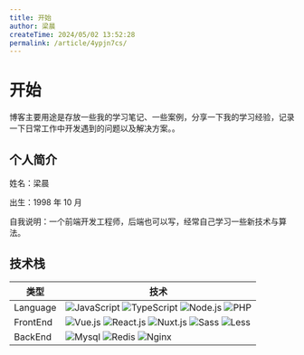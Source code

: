 ```yaml
---
title: 开始
author: 梁晨
createTime: 2024/05/02 13:52:28
permalink: /article/4ypjn7cs/
---
```


# 开始

博客主要用途是存放一些我的学习笔记、一些案例，分享一下我的学习经验，记录一下日常工作中开发遇到的问题以及解决方案。。

## 个人简介

姓名：梁晨

出生：1998 年 10 月

自我说明：一个前端开发工程师，后端也可以写，经常自己学习一些新技术与算法。

## 技术栈

| 类型 | 技术 |
| ---- | ---- |
| Language | ![JavaScript](https://img.shields.io/badge/-JavaScript-d3b72f?style=flat&logo=JavaScript&logoColor=white "JavaScript") ![TypeScript](https://img.shields.io/badge/-TypeScript-3178C6?style=flat&logo=TypeScript&logoColor=white "TypeScript") ![Node.js](https://img.shields.io/badge/-Node.js-339933?style=flat&logo=Node.js&logoColor=white "Node.js") ![PHP](https://img.shields.io/badge/-PHP-777BB4?style=flat&logo=php&logoColor=white "PHP") |
| FrontEnd | ![Vue.js](https://img.shields.io/badge/-Vue.js-4FC08D?style=flat&logo=Vue.js&logoColor=white "Vue.js") ![React.js](https://img.shields.io/badge/-React.js-087ea4?style=flat&logo=React&logoColor=white "React.js") ![Nuxt.js](https://img.shields.io/badge/-Nuxt.js-00C58E?style=flat&logo=Nuxt.js&logoColor=white "Nuxt.js") ![Sass](https://img.shields.io/badge/-Sass-CC6699?style=flat&logo=Sass&logoColor=white "Sass") ![Less](https://img.shields.io/badge/-Less-1D365D?style=flat&logo=Less&logoColor=white "Less") |
| BackEnd | ![Mysql](https://img.shields.io/badge/-Mysql-4479A1?style=flat&logo=mysql&logoColor=white "Mysql") ![Redis](https://img.shields.io/badge/-Redis-DC382D?style=flat&logo=redis&logoColor=white "Redis") ![Nginx](https://img.shields.io/badge/-Nginx-269539?style=flat&logo=nginx&logoColor=white "Nginx") |

